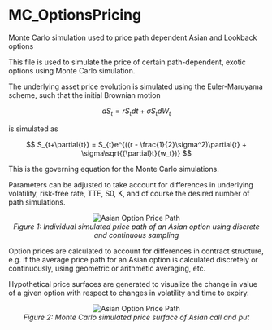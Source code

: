 # MC_OptionsPricing
Monte Carlo simulation used to price path dependent Asian and Lookback options


This file is used to simulate the price of certain path-dependent, exotic options using Monte Carlo simulation. 

The underlying asset price evolution is simulated using the Euler-Maruyama scheme, such that the initial Brownian motion

$$
dS_t = rS_{t}dt + \sigma{S_t}d{W_t}
$$

is simulated as 

$$
S_{t+\partial{t}} = S_{t}e^{((r - \frac{1}{2}\sigma^2)\partial{t} + \sigma\sqrt{{\partial}t}{w_t})}
$$

This is the governing equation for the Monte Carlo simulations. 

Parameters can be adjusted to take account for differences in underlying volatility, risk-free rate, TTE, S0, K, and of course the desired number of path simulations. 

<p align="center">
  <img scr="https://github.com/user-attachments/assets/d7f0dce4-81c2-480c-b55a-5fbd03fcaae1" alt="Asian Option Price Path">
  <br>
  <em>Figure 1: Individual simulated price path of an Asian option using discrete and continuous sampling</em>
</p>

Option prices are calculated to account for differences in contract structure, e.g. if the average price path for an Asian option is calculated discretely or continuously, using geometric or arithmetic averaging, etc. 


Hypothetical price surfaces are generated to visualize the change in value of a given option with respect to changes in volatility and time to expiry.

<p align="center">
  <img scr="https://github.com/user-attachments/assets/cbfd3421-138a-4f2a-b0c4-93e87dfc5e40" alt="Asian Option Price Path">
  <br>
  <em>Figure 2: Monte Carlo simulated price surface of Asian call and put</em>
</p>

